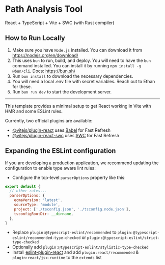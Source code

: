 # Path Analysis Tool

React + TypeScript + Vite + SWC (with Rust compiler)

## How to Run Locally
1. Make sure you have `Node.js` installed. You can download it from https://nodejs.org/en/download/
1. This uses `bun` to run, build, and deploy. You will need to have the `bun` command installed. You can install it by running ```npm install -g @bun/cli```. Docs: https://bun.sh/
2. Run ```bun install``` to download the necessary dependencies.
3. You will need a local .env file with secret variables. Reach out to Ethan for these.
4. Run ```bun run dev``` to start the development server.


---

This template provides a minimal setup to get React working in Vite with HMR and some ESLint rules.

Currently, two official plugins are available:

- [@vitejs/plugin-react](https://github.com/vitejs/vite-plugin-react/blob/main/packages/plugin-react/README.md) uses [Babel](https://babeljs.io/) for Fast Refresh
- [@vitejs/plugin-react-swc](https://github.com/vitejs/vite-plugin-react-swc) uses [SWC](https://swc.rs/) for Fast Refresh

## Expanding the ESLint configuration

If you are developing a production application, we recommend updating the configuration to enable type aware lint rules:

- Configure the top-level `parserOptions` property like this:

```js
export default {
  // other rules...
  parserOptions: {
    ecmaVersion: 'latest',
    sourceType: 'module',
    project: ['./tsconfig.json', './tsconfig.node.json'],
    tsconfigRootDir: __dirname,
  },
}
```

- Replace `plugin:@typescript-eslint/recommended` to `plugin:@typescript-eslint/recommended-type-checked` or `plugin:@typescript-eslint/strict-type-checked`
- Optionally add `plugin:@typescript-eslint/stylistic-type-checked`
- Install [eslint-plugin-react](https://github.com/jsx-eslint/eslint-plugin-react) and add `plugin:react/recommended` & `plugin:react/jsx-runtime` to the `extends` list
